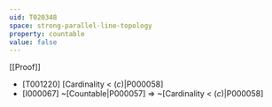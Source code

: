 ```yaml
---
uid: T020348
space: strong-parallel-line-topology
property: countable
value: false
---
```

[[Proof]]

* [T001220] [Cardinality < $\mathfrak(c)$|P000058]
* [I000067] ~[Countable|P000057] => ~[Cardinality < $\mathfrak(c)$|P000058]

